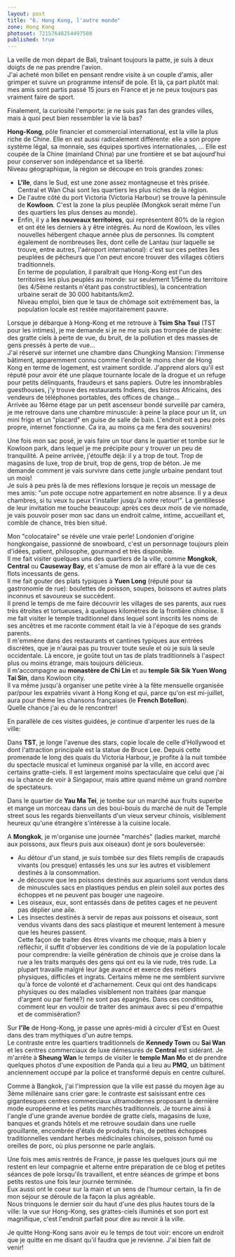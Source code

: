 ```yaml
---
layout: post
title: "6. Hong Kong, l'autre monde"
zone: Hong Kong
photoset: 72157648254497500
published: true
---
```


La veille de mon départ de Bali, traînant toujours la patte, je suis à deux doigts de ne pas prendre l'avion.  
J'ai acheté mon billet en pensant rendre visite à un couple d'amis, aller grimper et suivre un programme intensif de pole. Et là, ça part plutôt mal: mes amis sont partis passé 15 jours en France et je ne peux toujours pas vraiment faire de sport.

Finalement, la curiosité l'emporte: je ne suis pas fan des grandes villes, mais à quoi peut bien ressembler la vie là bas?

**Hong-Kong**, pôle financier et commercial international, est la ville la plus riche de Chine. Elle en est aussi radicalement différente: elle a son propre système légal, sa monnaie, ses équipes sportives internationales, ... Elle est coupée de la Chine (mainland China) par une frontière et se bat aujourd'hui pour conserver son indépendance et sa liberté.  
Niveau géographique, la région se découpe en trois grandes zones:  
* **L'île**, dans le Sud, est une zone assez montagneuse et très prisée. Central et Wan Chai sont les quartiers les plus riches de la région.  
* De l'autre côté du port Victoria (Victoria Harbour) se trouve la péninsule de **Kowloon**. C'est la zone la plus peuplée (Mongkok serait même l'un des quartiers les plus denses au monde).  
* Enfin, il y a **les nouveaux territoires**, qui représentent 80% de la région et ont été les derniers à y être intégrés. Au nord de Kowloon, les villes nouvelles hébergent chaque année plus de personnes. Ils comptent également de nombreuses îles, dont celle de Lantau (sur laquelle se trouve, entre autres, l'aéroport international): c'est sur ces petites îles peuplées de pêcheurs que l'on peut encore trouver des villages côtiers traditionnels.  
En terme de population, il paraîtrait que Hong-Kong est l'un des territoires les plus peuplés au monde: sur seulement 1/5ème du territoire (les 4/5ème restants n'étant pas constructibles), la concentration urbaine serait de 30 000 habitants/km2.  
Niveau emploi, bien que le taux de chômage soit extrêmement bas, la population locale est restée majoritairement pauvre.  

Lorsque je débarque à Hong-Kong et me retrouve à **Tsim Sha Tsui** (TST pour les intimes), je me demande si je ne me suis pas trompée de planète: des gratte ciels à perte de vue, du bruit, de la pollution et des masses de gens pressés à perte de vue...  
J'ai réservé sur internet une chambre dans Chungking Mansion: l'immense bâtiment, apparemment connu comme l'endroit le moins cher de Hong Kong en terme de logement, est vraiment sordide. J'apprend alors qu'il est réputé pour avoir été une plaque tournante locale de la drogue et un refuge pour petits délinquants, fraudeurs et sans papiers. Outre les innombrables guesthouses, j'y trouve des restaurants Indiens, des bistros Africains, des vendeurs de téléphones portables, des offices de change...  
Arrivée au 16ème étage par un petit ascenseur bondé surveillé par caméra, je me retrouve dans une chambre minuscule: à peine la place pour un lit, un mini frigo et un "placard" en guise de salle de bain. L'endroit est à peu près propre, internet fonctionne. Ca ira, au moins ça me fera des souvenirs!

Une fois mon sac posé, je vais faire un tour dans le quartier et tombe sur le Kowloon park, dans lequel je me précipite pour y trouver un peu de tranquilité. A peine arrivée, j'étouffe déjà: il y a trop de tout. Trop de magasins de luxe, trop de bruit, trop de gens, trop de béton. Je me demande comment je vais survivre dans cette jungle urbaine pendant tout un mois!  
Je suis à peu près là de mes réflexions lorsque je reçois un message de mes amis: "un pote occupe notre appartement en notre absence. Il y a deux chambres, si tu veux tu peux t'installer jusqu'à notre retour!". La gentillesse de leur invitation me touche beaucoup: après ces deux mois de vie nomade, je vais pouvoir poser mon sac dans un endroit calme, intime, accueillant et, comble de chance, très bien situé.

Mon "colocataire" se révèle une vraie perle! Londonien d'origine hongkongaise, passionné de snowboard, c'est un personnage toujours plein d'idées, patient, philosophe, gourmand et très disponible.  
Il me fait visiter quelques uns des quartiers de la ville, comme **Mongkok**, **Central** ou **Causeway Bay**, et s'amuse de mon air effaré à la vue de ces flots incessants de gens.  
Il me fait gouter des plats typiques à **Yuen Long** (réputé pour sa gastronomie de rue): boulettes de poisson, soupes, boissons et autres plats inconnus et savoureux se succèdent.  
Il prend le temps de me faire découvrir les villages de ses parents, aux rues très étroites et tortueuses, à quelques kilomètres de la frontière chinoise. Il me fait visiter le temple traditionnel dans lequel sont inscrits les noms de ses ancêtres et me raconte comment était la vie à l'époque de ses grands parents.  
Il m'emmène dans des restaurants et cantines typiques aux entrées discrètes, que je n'aurai pas pu trouver toute seule et où je suis là seule occidentale. Là encore, je goûte tout un tas de plats traditionnels à l'aspect plus ou moins étrange, mais toujours délicieux.  
Il m'accompagne au **monastère de Chi Lin** et au **temple Sik Sik Yuen Wong Tai Sin**, dans Kowloon city.  
Il va même jusqu'à organiser une petite virée à la fête mensuelle organisée par/pour les expatriés vivant à Hong Kong et qui, parce qu'on est mi-juillet, aura pour thème les chansons françaises (le **French Botellon**).  
Quelle chance j'ai eu de le rencontrer!

En parallèle de ces visites guidées, je continue d'arpenter les rues de la ville:

Dans **TST**, je longe l'avenue des stars, copie locale de celle d'Hollywood et dont l'attraction principale est la statue de Bruce Lee. Depuis cette promenade le long des quais du Victoria Harbour, je profite à la nuit tombée du spectacle musical et lumineux organisé par la ville, en accord avec certains gratte-ciels. Il est largement moins spectaculaire que celui que j'ai eu la chance de voir à Singapour, mais attire quand même un grand nombre de spectateurs.  

Dans le quartier de **Yau Ma Tei**, je tombe sur un marché aux fruits superbe et mange un morceau dans un des boui-bouis du marché de nuit de Temple street sous les regards bienveillants d'un vieux serveur chinois, visiblement heureux qu'une étrangère s'intéresse à la cuisine locale.

A **Mongkok**, je m'organise une journée "marchés" (ladies market, marché aux poissons, aux fleurs puis aux oiseaux) dont je sors bouleversée:  
* Au détour d'un stand, je suis tombée sur des filets remplis de crapauds vivants (ou presque) entassés les uns sur les autres et visiblement destinés à la consommation.  
* Je découvre que les poissons destinés aux aquariums sont vendus dans de minuscules sacs en plastiques pendus en plein soleil aux portes des échoppes et ne peuvent pas bouger une nageoire.  
* Les oiseaux, eux, sont entassés dans de petites cages et ne peuvent pas déplier une aile.  
* Les insectes destinés à servir de repas aux poissons et oiseaux, sont vendus vivants dans des sacs plastique et meurent lentement à mesure que les heures passent.  
Cette façon de traiter des êtres vivants me choque, mais à bien y réfléchir, il suffit d'observer les conditions de vie de la population locale pour comprendre: la vieille génération de chinois que je croise dans la rue a les traits marqués des gens qui ont eu la vie rude, très rude. La plupart travaille malgré leur âge avancé et exerce des métiers physiques, difficiles et ingrats. Certains même ne me semblent survivre qu'à force de volonté et d'acharnement. Ceux qui ont des handicaps physiques ou des maladies visiblement non traitées (par manque d'argent ou par fierté?) ne sont pas épargnés. Dans ces conditions, comment leur en vouloir de traiter des animaux avec si peu d'empathie et de commisération?

Sur **l'île** de Hong-Kong, je passe une après-midi à circuler d'Est en Ouest dans des tram mythiques d'un autre temps.  
Le contraste entre les quartiers traditionnels de **Kennedy Town** ou **Sai Wan** et les centres commerciaux de luxe démesurés de **Central** est sidérant. Je m'arrête à **Sheung Wan** le temps de visiter le **temple Man Mo** et de prendre quelques photos d'une exposition de Panda qui a lieu au **PMQ**, un bâtiment anciennement occupé par la police et transformé depuis en centre culturel.

Comme à Bangkok, j'ai l'impression que la ville est passé du moyen âge au 3ème millénaire sans crier gare: le contraste est saisissant entre ces gigantesques centres commerciaux ultramodernes proposant la dernière mode européenne et les petits marchés traditionnels. Je tourne ainsi à l'angle d'une grande avenue bordée de gratte ciels, magasins de luxe, banques et grands hôtels et me retrouve soudain dans une ruelle grouillante, encombrée d'étals de produits frais, de petites échoppes traditionnelles vendant herbes médicinales chinoises, poisson fumé ou oreilles de porc, où plus personne ne parle anglais.  

Une fois mes amis rentrés de France, je passe les quelques jours qui me restent en leur compagnie et alterne entre préparation de ce blog et petites séances de pole lorsqu'ils travaillent, et entre séances de grimpe et bons petits restos une fois leur journée terminée.  
Eux aussi ont le coeur sur la main et un sens de l'humour certain, la fin de mon séjour se déroule de la façon la plus agréable.  
Nous trinquons le dernier soir du haut d'une des plus hautes tours de la ville: la vue sur Hong-Kong, ses grattes-ciels illuminés et son port est magnifique, c'est l'endroit parfait pour dire au revoir à la ville.

Je quitte Hong-Kong sans avoir eu le temps de tout voir: encore un endroit que je quitte en me disant qu'il faudra que je revienne. J'ai bien fait de venir!